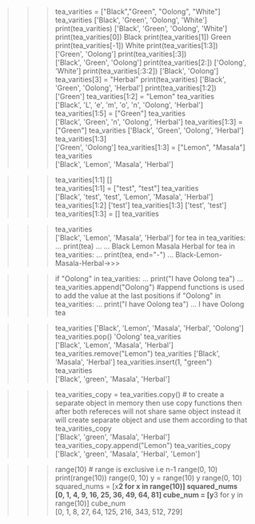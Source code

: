 >>> tea_varities = ["Black","Green", "Oolong", "White"]  
>>> tea_varities
['Black', 'Green', 'Oolong', 'White']
>>> print(tea_varities) 
['Black', 'Green', 'Oolong', 'White']
>>> print(tea_varities[0]) 
Black
>>> print(tea_varities[1]) 
Green
>>> print(tea_varities[-1]) 
White
>>> print(tea_varities[1:3]) 
['Green', 'Oolong']
>>> print(tea_varities[:3])  
['Black', 'Green', 'Oolong']
>>> print(tea_varities[2:]) 
['Oolong', 'White']
>>> print(tea_varities[:3:2]) 
['Black', 'Oolong']
>>> tea_varities[3] = "Herbal" 
>>> print(tea_varities)
['Black', 'Green', 'Oolong', 'Herbal']
>>> print(tea_varities[1:2])   
['Green']
>>> tea_varities[1:2] = "Lemon" 
>>> tea_varities               
['Black', 'L', 'e', 'm', 'o', 'n', 'Oolong', 'Herbal']
>>> tea_varities[1:5] = ["Green"]
>>> tea_varities                 
['Black', 'Green', 'n', 'Oolong', 'Herbal']
>>> tea_varities[1:3] = ["Green"] 
>>> tea_varities
['Black', 'Green', 'Oolong', 'Herbal']
>>> tea_varities[1:3]            
['Green', 'Oolong']
>>> tea_varities[1:3] = ["Lemon", "Masala"] 
>>> tea_varities     
['Black', 'Lemon', 'Masala', 'Herbal']

>>> tea_varities[1:1]
[]  
>>> tea_varities[1:1] = ["test", "test"] 
>>> tea_varities     
['Black', 'test', 'test', 'Lemon', 'Masala', 'Herbal']
>>> tea_varities[1:2]
['test']
>>> tea_varities[1:3] 
['test', 'test']
>>> tea_varities[1:3] = []
>>> tea_varities      

>>> tea_varities     
['Black', 'Lemon', 'Masala', 'Herbal']
>>> for tea in tea_varities:
...     print(tea)
... 
... 
Black 
Lemon 
Masala
Herbal
>>> for tea in tea_varities:
...     print(tea, end="-")
... 
Black-Lemon-Masala-Herbal->>> 


>>> if "Oolong" in tea_varities:
...     print("I have Oolong tea")
... 
>>> tea_varities.append("Oolong") #append functions is used to add the value at the last positions
>>> if "Oolong" in tea_varities:
...     print("I have Oolong tea")
... 
I have Oolong tea


>>> tea_varities
['Black', 'Lemon', 'Masala', 'Herbal', 'Oolong']
>>> tea_varities.pop()
'Oolong'
>>> tea_varities       
['Black', 'Lemon', 'Masala', 'Herbal']
>>> tea_varities.remove("Lemon")
>>> tea_varities 
['Black', 'Masala', 'Herbal']
>>> tea_varities.insert(1, "green")
>>> tea_varities                   
['Black', 'green', 'Masala', 'Herbal']

>>> tea_varities_copy = tea_varities.copy() # to create a separate object in memory  then use copy functions then after both refereces will not share same object instead it will create separate object and use them according to that
>>> tea_varities_copy                      
['Black', 'green', 'Masala', 'Herbal']
>>> tea_varities_copy.append("Lemon") 
>>> tea_varities_copy                
['Black', 'green', 'Masala', 'Herbal', 'Lemon']


>>> range(10) # range is exclusive i.e n-1
range(0, 10)
>>> print(range(10)) 
range(0, 10)
>>> y = range(10)
>>> y
range(0, 10)
>>> squared_nums = [x**2 for x in range(10)] 
>>> squared_nums                            
[0, 1, 4, 9, 16, 25, 36, 49, 64, 81]
>>> cube_num = [y**3 for y in range(10)] 
>>> cube_num                            
[0, 1, 8, 27, 64, 125, 216, 343, 512, 729]
